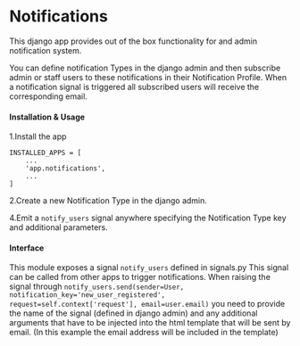 # Notifications
This django app provides out of the box functionality for and admin notification system.

You can define notification Types in the django admin and then subscribe admin or staff users to these notifications in their Notification Profile. 
When a notification signal is triggered all subscribed users will receive the corresponding email.

#### Installation & Usage
1.Install the app 
```
INSTALLED_APPS = [
    ...
    'app.notifications',
    ...
]
```

2.Create a new Notification Type in the django admin.

4.Emit a `notify_users` signal anywhere specifying the Notification Type key and additional parameters.

#### Interface
This module exposes a signal `notify_users` defined in signals.py
This signal can be called from other apps to trigger notifications.
When raising the signal through `notify_users.send(sender=User, notification_key='new_user_registered', request=self.context['request'], email=user.email)`
you need to provide the name of the signal (defined in django admin) and any additional arguments that have to be injected into the html template that will be sent by email.
(In this example the email address will be included in the template)
